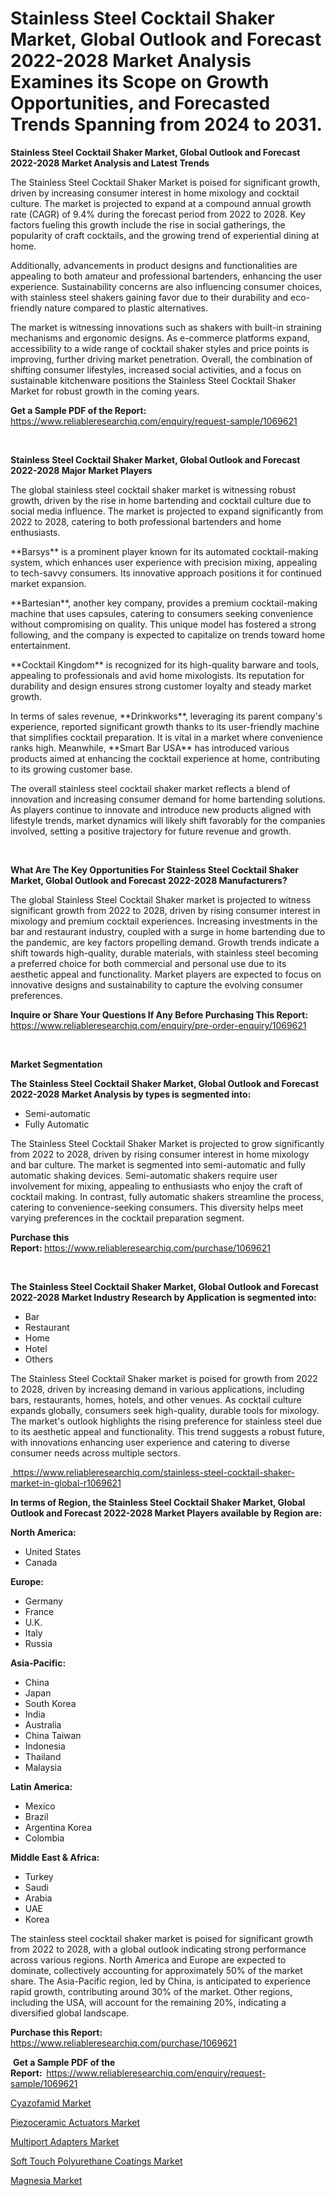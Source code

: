 <p><h1>Stainless Steel Cocktail Shaker Market, Global Outlook and Forecast 2022-2028 Market Analysis Examines its Scope on Growth Opportunities, and Forecasted Trends Spanning from 2024 to 2031.</h1></p><p><strong>Stainless Steel Cocktail Shaker Market, Global Outlook and Forecast 2022-2028 Market Analysis and Latest Trends</strong></p>
<p><p>The Stainless Steel Cocktail Shaker Market is poised for significant growth, driven by increasing consumer interest in home mixology and cocktail culture. The market is projected to expand at a compound annual growth rate (CAGR) of 9.4% during the forecast period from 2022 to 2028. Key factors fueling this growth include the rise in social gatherings, the popularity of craft cocktails, and the growing trend of experiential dining at home. </p><p>Additionally, advancements in product designs and functionalities are appealing to both amateur and professional bartenders, enhancing the user experience. Sustainability concerns are also influencing consumer choices, with stainless steel shakers gaining favor due to their durability and eco-friendly nature compared to plastic alternatives. </p><p>The market is witnessing innovations such as shakers with built-in straining mechanisms and ergonomic designs. As e-commerce platforms expand, accessibility to a wide range of cocktail shaker styles and price points is improving, further driving market penetration. Overall, the combination of shifting consumer lifestyles, increased social activities, and a focus on sustainable kitchenware positions the Stainless Steel Cocktail Shaker Market for robust growth in the coming years.</p></p>
<p><strong>Get a Sample PDF of the Report:&nbsp;</strong> <a href="https://www.reliableresearchiq.com/enquiry/request-sample/1069621">https://www.reliableresearchiq.com/enquiry/request-sample/1069621</a></p>
<p>&nbsp;</p>
<p><strong>Stainless Steel Cocktail Shaker Market, Global Outlook and Forecast 2022-2028 Major Market Players</strong></p>
<p><p>The global stainless steel cocktail shaker market is witnessing robust growth, driven by the rise in home bartending and cocktail culture due to social media influence. The market is projected to expand significantly from 2022 to 2028, catering to both professional bartenders and home enthusiasts.</p><p>**Barsys** is a prominent player known for its automated cocktail-making system, which enhances user experience with precision mixing, appealing to tech-savvy consumers. Its innovative approach positions it for continued market expansion.</p><p>**Bartesian**, another key company, provides a premium cocktail-making machine that uses capsules, catering to consumers seeking convenience without compromising on quality. This unique model has fostered a strong following, and the company is expected to capitalize on trends toward home entertainment.</p><p>**Cocktail Kingdom** is recognized for its high-quality barware and tools, appealing to professionals and avid home mixologists. Its reputation for durability and design ensures strong customer loyalty and steady market growth.</p><p>In terms of sales revenue, **Drinkworks**, leveraging its parent company's experience, reported significant growth thanks to its user-friendly machine that simplifies cocktail preparation. It is vital in a market where convenience ranks high. Meanwhile, **Smart Bar USA** has introduced various products aimed at enhancing the cocktail experience at home, contributing to its growing customer base.</p><p>The overall stainless steel cocktail shaker market reflects a blend of innovation and increasing consumer demand for home bartending solutions. As players continue to innovate and introduce new products aligned with lifestyle trends, market dynamics will likely shift favorably for the companies involved, setting a positive trajectory for future revenue and growth.</p></p>
<p>&nbsp;</p>
<p><strong>What Are The Key Opportunities For Stainless Steel Cocktail Shaker Market, Global Outlook and Forecast 2022-2028 Manufacturers?</strong></p>
<p><p>The global Stainless Steel Cocktail Shaker market is projected to witness significant growth from 2022 to 2028, driven by rising consumer interest in mixology and premium cocktail experiences. Increasing investments in the bar and restaurant industry, coupled with a surge in home bartending due to the pandemic, are key factors propelling demand. Growth trends indicate a shift towards high-quality, durable materials, with stainless steel becoming a preferred choice for both commercial and personal use due to its aesthetic appeal and functionality. Market players are expected to focus on innovative designs and sustainability to capture the evolving consumer preferences.</p></p>
<p><strong>Inquire or Share Your Questions If Any Before Purchasing This Report:</strong> <a href="https://www.reliableresearchiq.com/enquiry/pre-order-enquiry/1069621">https://www.reliableresearchiq.com/enquiry/pre-order-enquiry/1069621</a></p>
<p>&nbsp;</p>
<p><strong>Market Segmentation</strong></p>
<p><strong>The Stainless Steel Cocktail Shaker Market, Global Outlook and Forecast 2022-2028 Market Analysis by types is segmented into:</strong></p>
<p><ul><li>Semi-automatic</li><li>Fully Automatic</li></ul></p>
<p><p>The Stainless Steel Cocktail Shaker Market is projected to grow significantly from 2022 to 2028, driven by rising consumer interest in home mixology and bar culture. The market is segmented into semi-automatic and fully automatic shaking devices. Semi-automatic shakers require user involvement for mixing, appealing to enthusiasts who enjoy the craft of cocktail making. In contrast, fully automatic shakers streamline the process, catering to convenience-seeking consumers. This diversity helps meet varying preferences in the cocktail preparation segment.</p></p>
<p><strong>Purchase this Report:&nbsp;</strong><a href="https://www.reliableresearchiq.com/purchase/1069621">https://www.reliableresearchiq.com/purchase/1069621</a></p>
<p>&nbsp;</p>
<p><strong>The Stainless Steel Cocktail Shaker Market, Global Outlook and Forecast 2022-2028 Market Industry Research by Application is segmented into:</strong></p>
<p><ul><li>Bar</li><li>Restaurant</li><li>Home</li><li>Hotel</li><li>Others</li></ul></p>
<p><p>The Stainless Steel Cocktail Shaker market is poised for growth from 2022 to 2028, driven by increasing demand in various applications, including bars, restaurants, homes, hotels, and other venues. As cocktail culture expands globally, consumers seek high-quality, durable tools for mixology. The market's outlook highlights the rising preference for stainless steel due to its aesthetic appeal and functionality. This trend suggests a robust future, with innovations enhancing user experience and catering to diverse consumer needs across multiple sectors.</p></p>
<p><a href="https://www.reliableresearchiq.com/stainless-steel-cocktail-shaker-market-in-global-r1069621">&nbsp;https://www.reliableresearchiq.com/stainless-steel-cocktail-shaker-market-in-global-r1069621</a></p>
<p><strong>In terms of Region, the Stainless Steel Cocktail Shaker Market, Global Outlook and Forecast 2022-2028 Market Players available by Region are:</strong></p>
<p>
    <p> <strong> North America: </strong>
        <ul>
            <li>United States</li>
            <li>Canada</li>
        </ul>
        </p> 
    <p> <strong> Europe: </strong>
        <ul>
            <li>Germany</li>
            <li>France</li>
            <li>U.K.</li>
            <li>Italy</li>
            <li>Russia</li>
        </ul>
        </p> 
    <p> <strong> Asia-Pacific: </strong>
        <ul>
            <li>China</li>
            <li>Japan</li>
            <li>South Korea</li>
            <li>India</li>
            <li>Australia</li>
            <li>China Taiwan</li>
            <li>Indonesia</li>
            <li>Thailand</li>
            <li>Malaysia</li>
        </ul>
        </p> 
    <p> <strong> Latin America: </strong>
        <ul>
            <li>Mexico</li>
            <li>Brazil</li>
            <li>Argentina Korea</li>
            <li>Colombia</li>
        </ul>
        </p> 
    <p> <strong> Middle East & Africa: </strong>
        <ul>
            <li>Turkey</li>
            <li>Saudi</li>
            <li>Arabia</li>
            <li>UAE</li>
            <li>Korea</li>
        </ul>
    </p>
    </p>
<p><p>The stainless steel cocktail shaker market is poised for significant growth from 2022 to 2028, with a global outlook indicating strong performance across various regions. North America and Europe are expected to dominate, collectively accounting for approximately 50% of the market share. The Asia-Pacific region, led by China, is anticipated to experience rapid growth, contributing around 30% of the market. Other regions, including the USA, will account for the remaining 20%, indicating a diversified global landscape.</p></p>
<p><strong>Purchase this Report: </strong><a href="https://www.reliableresearchiq.com/purchase/1069621">https://www.reliableresearchiq.com/purchase/1069621</a></p>
<p>&nbsp;<strong>Get a Sample PDF of the Report:&nbsp;&nbsp;</strong><a href="https://www.reliableresearchiq.com/enquiry/request-sample/1069621">https://www.reliableresearchiq.com/enquiry/request-sample/1069621</a></p>
<p><strong></strong></p>
<p><p><a href="https://www.linkedin.com/pulse/pioneering-growth-analyzing-global-cyazofamid-market-fltre?trackingId=JatNIN3RT6eoMvOS5v0cqw%3D%3D">Cyazofamid Market</a></p><p><a href="https://medium.com/@maudeefields042024/this-piezoceramic-actuators-market-research-report-evaluates-the-key-market-trends-drivers-and-7597c1c0dfd3">Piezoceramic Actuators Market</a></p><p><a href="https://medium.com/@maudeefields042024/the-growth-of-the-multiport-adapters-market-has-been-significant-driven-by-various-critical-4b4ef44c533b">Multiport Adapters Market</a></p><p><a href="https://issuu.com/reportprime-2/docs/soft-touch-polyurethane-coatings-ma_e5b638b5da369d">Soft Touch Polyurethane Coatings Market</a></p><p><a href="https://issuu.com/reportprime-2/docs/magnesia-market-size-2030.pptx_5ec3411db49db8">Magnesia Market</a></p></p>